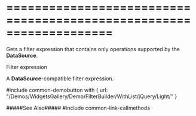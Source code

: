 ===================================================================
===================================================================

<!--shortDescription-->
Gets a filter expression that contains only operations supported by the **DataSource**.
<!--/shortDescription-->

<!--returnType-->Filter expression<!--/returnType-->
<!--returnDescription-->
A **DataSource**-compatible filter expression.
<!--/returnDescription-->

<!--fullDescription-->    
#include common-demobutton with {
    url: "/Demos/WidgetsGallery/Demo/FilterBuilder/WithList/jQuery/Light/"
}

#####See Also#####
#include common-link-callmethods
<!--/fullDescription-->